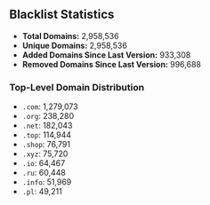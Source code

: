 ## Blacklist Statistics

- **Total Domains:** 2,958,536
- **Unique Domains:** 2,958,536
- **Added Domains Since Last Version:** 933,308
- **Removed Domains Since Last Version:** 996,688

### Top-Level Domain Distribution

-  `.com`: 1,279,073
-  `.org`: 238,280
-  `.net`: 182,043
-  `.top`: 114,944
-  `.shop`: 76,791
-  `.xyz`: 75,720
-  `.io`: 64,467
-  `.ru`: 60,448
-  `.info`: 51,969
-  `.pl`: 49,211
